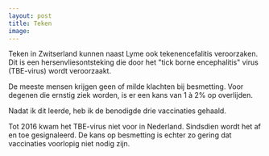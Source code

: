 ```yaml
---
layout: post
title: Teken
image:
---
```


Teken in Zwitserland kunnen naast Lyme ook tekenencefalitis veroorzaken. Dit is een hersenvliesontsteking die door het "tick borne encephalitis" virus (TBE-virus) wordt veroorzaakt.

De meeste mensen krijgen geen of milde klachten bij besmetting. Voor degenen die ernstig ziek worden, is er een kans van 1 à 2% op overlijden.

Nadat ik dit leerde, heb ik de benodigde drie vaccinaties gehaald.

Tot 2016 kwam het TBE-virus niet voor in Nederland. Sindsdien wordt het af en toe gesignaleerd. De kans op besmetting is echter zo gering dat vaccinaties voorlopig niet nodig zijn.

[^1]: <https://www.rivm.nl/tekenencefalitis>
